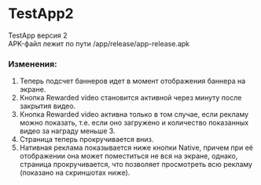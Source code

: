 # TestApp2
TestApp версия 2  
APK-файл лежит по пути /app/release/app-release.apk  
### Изменения:
1. Теперь подсчет баннеров идет в момент отображения баннера на экране.
2. Кнопка Rewarded video становится активной через минуту после закрытия видео.
3. Кнопка Rewarded video активна только в том случае, если рекламу можно показать, т.е. если оно загружено и количество показанных видео за награду меньше 3.
4. Страница теперь прокручивается вниз.
5. Нативная реклама показывается ниже кнопки Native, причем при её отображении она может поместиться не вся на экране, однако, страница прокручивается, что позволяет просмотреть всю рекламу (показано на скриншотах ниже).
